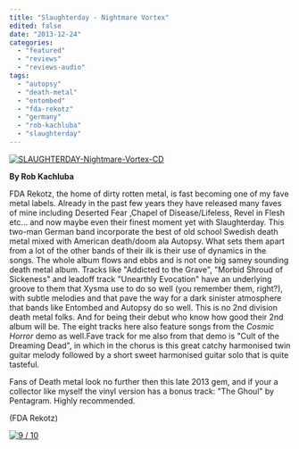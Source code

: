 ```yaml
---
title: "Slaughterday - Nightmare Vortex"
edited: false
date: "2013-12-24"
categories:
  - "featured"
  - "reviews"
  - "reviews-audio"
tags:
  - "autopsy"
  - "death-metal"
  - "entombed"
  - "fda-rekotz"
  - "germany"
  - "rob-kachluba"
  - "slaughterday"
---
```


[![SLAUGHTERDAY-Nightmare-Vortex-CD](http://www.hellbound.ca/wp-content/uploads/2013/12/SLAUGHTERDAY-Nightmare-Vortex-CD-590x590.jpg)](http://www.hellbound.ca/wp-content/uploads/2013/12/SLAUGHTERDAY-Nightmare-Vortex-CD.jpg)

**By Rob Kachluba**

FDA Rekotz, the home of dirty rotten metal, is fast becoming one of my fave metal labels. Already in the past few years they have released many faves of mine including Deserted Fear ,Chapel of Disease/Lifeless, Revel in Flesh etc... and now maybe even their finest moment yet with Slaughterday. This two-man German band incorporate the best of old school Swedish death metal mixed with American death/doom ala Autopsy. What sets them apart from a lot of the other bands of their ilk is their use of dynamics in the songs. The whole album flows and ebbs and is not one big samey sounding death metal album. Tracks like "Addicted to the Grave", "Morbid Shroud of Sickeness" and leadoff track "Unearthly Evocation" have an underlying groove to them that Xysma use to do so well (you remember them, right?), with subtle melodies and that pave the way for a dark sinister atmosphere that bands like Entombed and Autopsy do so well. This is no 2nd division death metal folks. And for being their debut who know how good their 2nd album will be. The eight tracks here also feature songs from the _Cosmic Horror_ demo as well.Fave track for me also from that demo is "Cult of the Dreaming Dead", in which in the chorus is this great catchy harmonised twin guitar melody followed by a short sweet harmonised guitar solo that is quite tasteful.

Fans of Death metal look no further then this late 2013 gem, and if your a collector like myself the vinyl version has a bonus track: "The Ghoul" by Pentagram. Highly recommended.

(FDA Rekotz)

[![9 / 10](http://www.hellbound.ca/wp-content/uploads/2009/05/review9.png)](http://www.hellbound.ca/wp-content/uploads/2009/05/review9.png)
